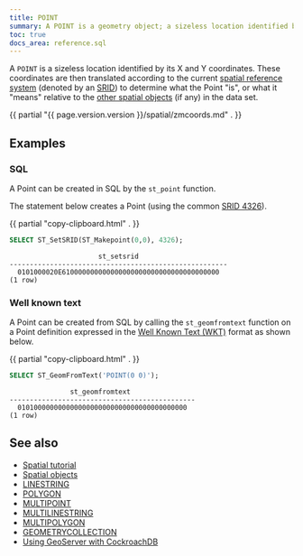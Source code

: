 ```yaml
---
title: POINT
summary: A POINT is a geometry object; a sizeless location identified by its X and Y coordinates.
toc: true
docs_area: reference.sql
---
```


A `POINT` is a sizeless location identified by its X and Y coordinates. These coordinates are then translated according to the current [spatial reference system](spatial-glossary.html#spatial-reference-system) (denoted by an [SRID](spatial-glossary.html#srid)) to determine what the Point "is", or what it "means" relative to the [other spatial objects](spatial-features.html#spatial-objects) (if any) in the data set. 

{{ partial "{{ page.version.version }}/spatial/zmcoords.md" . }}

## Examples

### SQL

A Point can be created in SQL by the `st_point` function.

The statement below creates a Point (using the common [SRID 4326](spatial-glossary.html#srid)).

{{ partial "copy-clipboard.html" . }}
~~~ sql
SELECT ST_SetSRID(ST_Makepoint(0,0), 4326);
~~~

~~~
                      st_setsrid
------------------------------------------------------
  0101000020E610000000000000000000000000000000000000
(1 row)
~~~

### Well known text

A Point can be created from SQL by calling the `st_geomfromtext` function on a Point definition expressed in the [Well Known Text (WKT)](spatial-glossary.html#wkt) format as shown below.

{{ partial "copy-clipboard.html" . }}
~~~ sql
SELECT ST_GeomFromText('POINT(0 0)');
~~~

~~~
               st_geomfromtext
----------------------------------------------
  010100000000000000000000000000000000000000
(1 row)
~~~

## See also

- [Spatial tutorial](spatial-tutorial.html)
- [Spatial objects](spatial-features.html#spatial-objects)
- [LINESTRING](linestring.html)
- [POLYGON](polygon.html)
- [MULTIPOINT](multipoint.html)
- [MULTILINESTRING](multilinestring.html)
- [MULTIPOLYGON](multipolygon.html)
- [GEOMETRYCOLLECTION](geometrycollection.html)
- [Using GeoServer with CockroachDB](geoserver.html)
